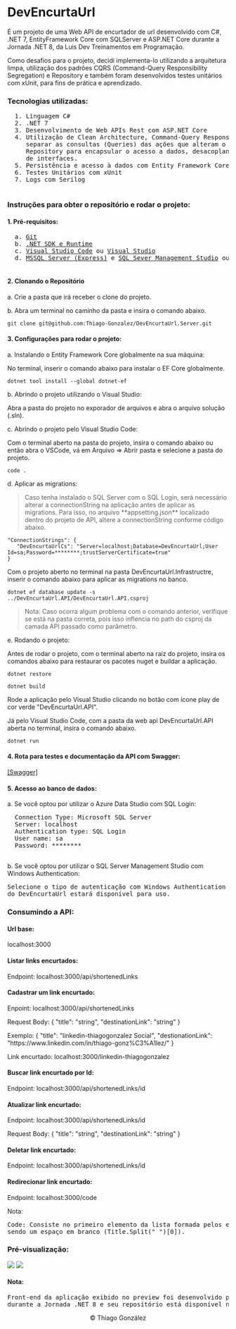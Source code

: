 <div>
  <h1>DevEncurtaUrl</h1>
  <p>É um projeto de uma Web API de encurtador de url desenvolvido com C#, .NET 7, EntityFramework Core com SQLServer e ASP.NET Core durante a Jornada .NET 8, da Luis Dev Treinamentos em Programação.</p>
  <p>Como desafios para o projeto, decidi implementa-lo utilizando a arquitetura limpa, utilização dos padrões CQRS (Command-Query Responsibility Segregation) e Repository e também foram desenvolvidos testes unitários com xUnit, para fins de prática e aprendizado.</p>

  <h3>Tecnologias utilizadas:</h3>
  <pre>
  1. Linguagem C#
  2. .NET 7
  3. Desenvolvimento de Web APIs Rest com ASP.NET Core
  4. Utilização de Clean Architecture, Command-Query Responsility Segregation (CQRS) para
     separar as consultas (Queries) das ações que alteram o estado do sistema (Commands) e Padrão
     Repository para encapsular o acesso a dados, desacoplando detalhes de implementação através 
     de interfaces.
  5. Persistência e acesso à dados com Entity Framework Core e SQL Server
  6. Testes Unitários com xUnit
  7. Logs com Serilog
  </pre>
  
  <h3>Instruções para obter o repositório e rodar o projeto:</h3>
  <h4>1. Pré-requisitos:</h4>
  <pre>
  a. <a href="https://git-scm.com/">Git</a>
  b. <a href="https://dotnet.microsoft.com/en-us/download">.NET SDK e Runtime</a>
  c. <a href="https://code.visualstudio.com/">Visual Studio Code</a> ou <a href="https://visualstudio.microsoft.com/pt-br/downloads/">Visual Studio</a>
  d. <a href="https://www.microsoft.com/pt-br/sql-server/sql-server-downloads">MSSQL Server (Express)</a> e <a href="https://www.microsoft.com/pt-br/sql-server/sql-server-downloads">SQL Sever Management Studio</a> ou <a href="https://azure.microsoft.com/pt-br/products/data-studio">Azure Data Studio</a>
  </pre>
  
  <h4>2. Clonando o Repositório</h4>
  <p>a. Crie a pasta que irá receber o clone do projeto.</p>
  <p>b. Abra um terminal no caminho da pasta e insira o comando abaixo.</p>
  <pre><code>git clone git@github.com:Thiago-Gonzalez/DevEncurtaUrl.Server.git</code></pre>   

  <h4>3. Configurações para rodar o projeto:</h4>
  <p>a. Instalando o Entity Framework Core globalmente na sua máquina:<p>
  <p>No terminal, inserir o comando abaixo para instalar o EF Core globalmente.</p>
  <pre><code>dotnet tool install --global dotnet-ef</code></pre>
  <p>b. Abrindo o projeto utilizando o Visual Studio:</p>
  <p>Abra a pasta do projeto no exporador de arquivos e abra o arquivo solução (.sln).</p>
  <p>c. Abrindo o projeto pelo Visual Studio Code:</p>
  <p>Com o terminal aberto na pasta do projeto, insira o comando abaixo ou então abra o VSCode, vá em Arquivo => Abrir pasta 
e selecione a pasta do projeto.</p>
  <pre><code>code .</code></pre>
  <p>d. Aplicar as migrations:</p>
  <blockquote>Caso tenha instalado o SQL Server com o SQL Login, será necessário alterar a connectionString na aplicação antes
de aplicar as migrations. Para isso, no arquivo **appsetting.json** localizado dentro do projeto de API, altere a 
connectionString conforme código abaixo.</blockquote>
  <pre><code>"ConnectionStrings": {
   "DevEncurtaUrlCs": "Server=localhost;Database=DevEncurtaUrl;User Id=sa;Password=********;trustServerCertificate=true"
}</code></pre>
  <p>Com o projeto aberto no terminal na pasta DevEncurtaUrl.Infrastructre, inserir o comando abaixo para aplicar
as migrations no banco.</p>
  <pre><code>dotnet ef database update -s ../DevEncurtaUrl.API/DevEncurtaUrl.API.csproj</code></pre>
  <blockquote>Nota: Caso ocorra algum problema com o comando anterior, verifique se está na pasta correta, pois isso inflencia
no path do csproj da camada API passado como parâmetro.</blockquote>
  <p>e. Rodando o projeto:</p>
  <p>Antes de rodar o projeto, com o terminal aberto na raíz do projeto, insira os comandos abaixo para restaurar
os pacotes nuget e buildar a aplicação.</p>
  <pre><code>dotnet restore</code></pre>
  <pre><code>dotnet build</code></pre>
  <p>Rode a aplicação pelo Visual Studio clicando no botão com ícone play de cor verde "DevEncurtaUrl.API".</p>
  <p>Já pelo Visual Studio Code, com a pasta da web api DevEncurtaUrl.API aberta no terminal, insira o comando abaixo.</p>
  <pre><code>dotnet run</code></pre>

  <h4>4. Rota para testes e documentação da API com Swagger:</h4>
  <a href="https://localhost:9000/swagger/index.html">[Swagger]</a>

  <h4>5. Acesso ao banco de dados:</h4>
  <p>a. Se você optou por utilizar o Azure Data Studio com SQL Login:</p>
  <pre>
  Connection Type: Microsoft SQL Server
  Server: localhost
  Authentication type: SQL Login
  User name: sa
  Password: ********
  </pre>
  <p>b. Se você optou por utilizar o SQL Server Management Studio com Windows Authentication:</p>
  <pre>Selecione o tipo de autenticação com Windows Authentication e ao aplicar as migrations, o banco 
do DevEncurtaUrl estará disponível para uso.</pre>

  <h3>Consumindo a API:</h3>
  <h4>Url base:</h4>
  <p>localhost:3000</p>
  <h4>Listar links encurtados:</h4>
  <p>Endpoint: localhost:3000/api/shortenedLinks</p>
  <h4>Cadastrar um link encurtado:</h4>
  <p>Enpoint: localhost:3000/api/shortenedLinks</p>
  <p>Request Body: { "title": "string", "destinationLink": "string" }</p>
  <p>Exemplo: { "title": "linkedin-thiagogonzalez Social", "destionationLink": "https://www.linkedin.com/in/thiago-gonz%C3%A1lez/" }</p>
  <p>Link encurtado: localhost:3000/linkedin-thiagogonzalez</p>
  <h4>Buscar link encurtado por Id:</h4>
  <p>Endpoint: localhost:3000/api/shortenedLinks/id</p>
  <h4>Atualizar link encurtado:</h4>
  <p>Endpoint: localhost:3000/api/shortenedLinks/id</p>
  <p>Request Body: { "title": "string", "destinationLink": "string" }</p>
  <h4>Deletar link encurtado:</h4>
  <p>Endpoint: localhost:3000/api/shortenedLinks/id</p>
  <h4>Redirecionar link encurtado:</h4>
  <p>Endpoint: localhost:3000/code</p>
  <p>Nota:</p>
  <pre>Code: Consiste no primeiro elemento da lista formada pelos elementos da string Title com separador 
sendo um espaço em branco (Title.Split(" ")[0]).</pre>

  <h3>Pré-visualização:</h3>
  <img src="https://cdn.discordapp.com/attachments/1073613352091271279/1077030207581597726/deepin-screen-recorder_Select_area_20230217172144.gif" />
  <img src="https://cdn.discordapp.com/attachments/1073613352091271279/1077030472661610506/Captura_de_tela_de_2023-02-17_16-44-15.png" />
  
  <h4>Nota:</h4>
  <pre>Front-end da aplicação exibido no preview foi desenvolvido pela equipe LuisDev para consumo
durante a Jornada .NET 8 e seu repositório está disponível no github do @luisdeol (<a href="https://github.com/luisdeol/dev-encurta-url-front">link</a>).</pre>
<p align="center">© Thiago González</p>
</div>
